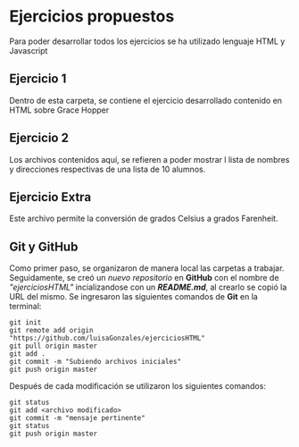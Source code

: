# Ejercicios propuestos
Para poder desarrollar todos los ejercicios se ha utilizado lenguaje HTML y Javascript
## Ejercicio 1
Dentro de esta carpeta, se contiene el ejercicio desarrollado contenido en HTML sobre Grace Hopper
## Ejercicio 2
Los archivos contenidos aquí, se refieren a poder mostrar l lista de nombres y direcciones respectivas de una lista de 10 alumnos.
## Ejercicio Extra
Este archivo permite la conversión de grados Celsius a grados Farenheit.
## Git y GitHub
Como primer paso, se organizaron de manera local las carpetas a trabajar.
Seguidamente, se creó un *nuevo repositorio* en **GitHub** con el nombre de *"ejerciciosHTML"* incializandose con un ***README.md***, al crearlo se copió la URL del mismo.
Se ingresaron las siguientes comandos de **Git** en la terminal:

```Git
git init
git remote add origin "https://github.com/luisaGonzales/ejerciciosHTML"
git pull origin master
git add .
git commit -m "Subiendo archivos iniciales"
git push origin master
```
Después de cada modificación se utilizaron los siguientes comandos:

```git
git status
git add <archivo modificado>
git commit -m "mensaje pertinente"
git status
git push origin master
```
